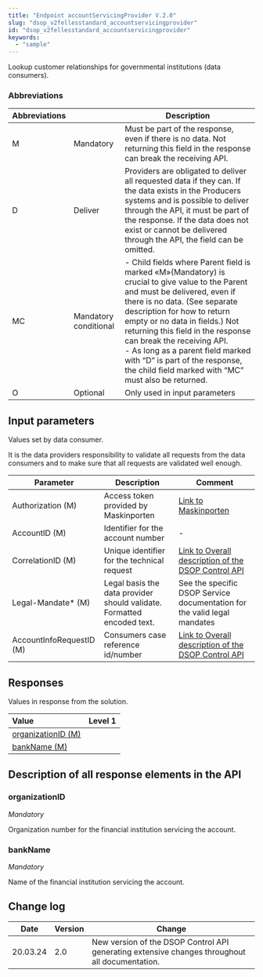 ```yaml
---
title: "Endpoint accountServicingProvider V.2.0"
slug: "dsop_v2fellesstandard_accountservicingprovider"
id: "dsop_v2fellesstandard_accountservicingprovider"
keywords:
  - "sample"
---
```


Lookup customer relationships for governmental institutions (data consumers).


### Abbreviations

| Abbreviations |                       | Description                                                                                                                                                                                                                                                                                                                                                                                                                              |
|---------------|-----------------------|------------------------------------------------------------------------------------------------------------------------------------------------------------------------------------------------------------------------------------------------------------------------------------------------------------------------------------------------------------------------------------------------------------------------------------------|
| M             | Mandatory             | Must be part of the response, even if there is no data. Not returning this field in the response can break the receiving API.                                                                                                                                                                                                                                                                                                            |
| D             | Deliver               | Providers are obligated to deliver all requested data if they can. If the data exists in the Producers systems and is possible to deliver through the API, it must be part of the response. If the data does not exist or cannot be delivered through the API, the field can be omitted.                                                                                                                                                 |
| MC            | Mandatory conditional | - Child fields where Parent field is marked «M»(Mandatory) is crucial to give value to the Parent and must be delivered, even if there is no data. (See separate description for how to return empty or no data in fields.) Not returning this field in the response can break the receiving API. <br > - As long as a parent field marked with “D” is part of the response, the child field marked with “MC” must also be returned. |
| O             | Optional              | Only used in input parameters                                                                                                                                                                                                                                                                                                                                                                                                            |



## Input parameters

Values set by data consumer.

It is the data providers responsibility to validate all requests from the data consumers and to make sure that all
requests are validated well enough.



| Parameter                | Description                                                            | Comment                                                                                                                                   |
|--------------------------|------------------------------------------------------------------------|-------------------------------------------------------------------------------------------------------------------------------------------|
| Authorization (M)        | Access token provided by Maskinporten                                  | [Link to Maskinporten](https:/www.digdir.no/felleslosninger/maskinporten/869)                                                            |
| AccountID (M)	           | Identifier for the account number                                      | -                                                                                                                                         |
| CorrelationID (M)        | Unique identifier for the technical request                            | [Link to Overall description of the DSOP Control API](/dsop_v2fellesstandard_specification_of_eoppslag) |
| Legal-Mandate* (M)       | Legal basis the data provider should validate. Formatted encoded text. | See the specific DSOP Service documentation for the valid legal mandates                                                                  |
| AccountInfoRequestID (M) | Consumers case reference id/number                                     | [Link to Overall description of the DSOP Control API](/dsop_v2fellesstandard_specification_of_eoppslag) |


## Responses

Values in response from the solution.


| Value                                                                                                                  | Level 1 | 
|:-----------------------------------------------------------------------------------------------------------------------|:--------|
| [organizationID (M)](https:/dokumentasjon.dsop.no/dsop_v2fellesstandard_accountservicingprovider.html#organizationID) |         |
| [bankName (M)](https:/dokumentasjon.dsop.no/dsop_v2fellesstandard_accountservicingprovider.html#bankName)             |         |



## Description of all response elements in the API

### organizationID

*Mandatory*

Organization number for the financial institution servicing the account.


### bankName

*Mandatory*

Name of the financial institution servicing the account.


## Change log

| Date     | Version | Change                                                                                         |
|----------|---------|------------------------------------------------------------------------------------------------|
| 20.03.24 | 2.0     | New version of the DSOP Control API generating extensive changes throughout all documentation. |


